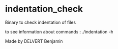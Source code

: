 # indentation_check
Binary to check indentation of files

to see information about commands :
./indentation -h

Made by DELVERT Benjamin
